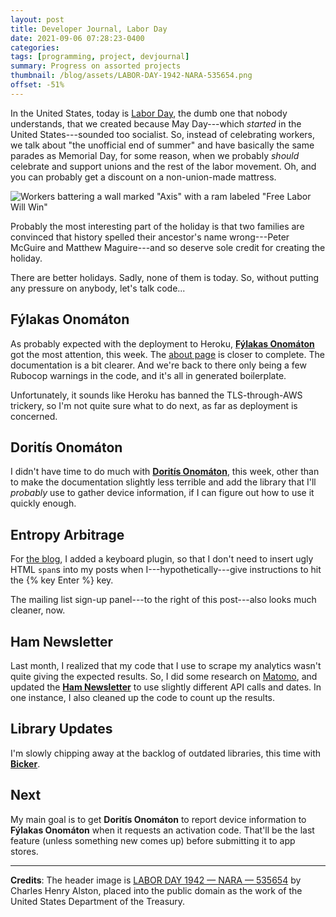```yaml
---
layout: post
title: Developer Journal, Labor Day
date: 2021-09-06 07:28:23-0400
categories:
tags: [programming, project, devjournal]
summary: Progress on assorted projects
thumbnail: /blog/assets/LABOR-DAY-1942-NARA-535654.png
offset: -51%
---
```


In the United States, today is [Labor Day](https://en.wikipedia.org/wiki/Labor_Day), the dumb one that nobody understands, that we created because May Day---which *started* in the United States---sounded too socialist.  So, instead of celebrating workers, we talk about "the unofficial end of summer" and have basically the same parades as Memorial Day, for some reason, when we probably *should* celebrate and support unions and the rest of the labor movement.  Oh, and you can probably get a discount on a non-union-made mattress.

![Workers battering a wall marked "Axis" with a ram labeled "Free Labor Will Win"](/blog/assets/LABOR-DAY-1942-NARA-535654.png "Collective bargaining would help...")

Probably the most interesting part of the holiday is that two families are convinced that history spelled their ancestor's name wrong---Peter McGuire and Matthew Maguire---and so deserve sole credit for creating the holiday.

There are better holidays.  Sadly, none of them is today.  So, without putting any pressure on anybody, let's talk code...

## Fýlakas Onomáton

As probably expected with the deployment to Heroku, [**Fýlakas Onomáton**](https://github.com/jcolag/fylakas-onomaton) got the most attention, this week.  The [about page](http://onomaton.club/pages/about) is closer to complete.  The documentation is a bit clearer.  And we're back to there only being a few Rubocop warnings in the code, and it's all in generated boilerplate.

Unfortunately, it sounds like Heroku has banned the TLS-through-AWS trickery, so I'm not quite sure what to do next, as far as deployment is concerned.

## Doritís Onomáton

I didn't have time to do much with [**Doritís Onomáton**](https://github.com/jcolag/doritis-onomaton), this week, other than to make the documentation slightly less terrible and add the library that I'll *probably* use to gather device information, if I can figure out how to use it quickly enough.

## Entropy Arbitrage

For [the blog](https://github.com/jcolag/entropy-arbitrage-code), I added a keyboard plugin, so that I don't need to insert ugly HTML `span`s into my posts when I---hypothetically---give instructions to hit the {% key Enter %} key.

The mailing list sign-up panel---to the right of this post---also looks much cleaner, now.

## Ham Newsletter

Last month, I realized that my code that I use to scrape my analytics wasn't quite giving the expected results.  So, I did some research on [Matomo](https://matomo.org/), and updated the [**Ham Newsletter**](https://github.com/jcolag/ham-newsletter) to use slightly different API calls and dates.  In one instance, I also cleaned up the code to count up the results.

## Library Updates

I'm slowly chipping away at the backlog of outdated libraries, this time with [**Bicker**](https://github.com/jcolag/Bicker).

## Next

My main goal is to get **Doritís Onomáton** to report device information to **Fýlakas Onomáton** when it requests an activation code.  That'll be the last feature (unless something new comes up) before submitting it to app stores.

* * *

**Credits**:  The header image is [LABOR DAY 1942 — NARA — 535654](https://commons.wikimedia.org/wiki/File:LABOR_DAY_1942_-_NARA_-_535654.jpg) by Charles Henry Alston, placed into the public domain as the work of the United States Department of the Treasury.
